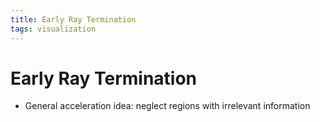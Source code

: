 ```yaml
---
title: Early Ray Termination
tags: visualization
---
```


# Early Ray Termination
- General acceleration idea: neglect regions with irrelevant information




































































